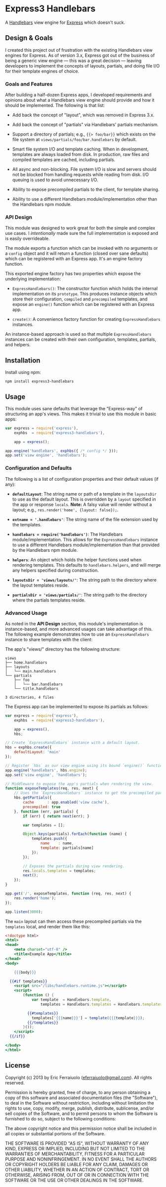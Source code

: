Express3 Handlebars
===================

A [Handlebars][] view engine for [Express][] which doesn't suck.

[Express]: https://github.com/visionmedia/express
[Handlebars]: https://github.com/wycats/handlebars.js

Design & Goals
--------------

I created this project out of frustration with the existing Handlebars view
engines for Express. As of version 3.x, Express got out of the business of being
a generic view engine — this was a great decision — leaving developers to
implement the concepts of layouts, partials, and doing file I/O for their
template engines of choice.

### Goals and Features

After building a half-dozen Express apps, I developed requirements and opinions
about what a Handlebars view engine should provide and how it should be
implemented. The following is that list:

* Add back the concept of "layout", which was removed in Express 3.x.

* Add back the concept of "partials" via Handlebars' partials mechanism.

* Support a directory of partials; e.g., `{{> foo/bar}}` which exists on the
  file system at `views/partials/foo/bar.handlebars` by default.

* Smart file system I/O and template caching. When in development, templates are
  always loaded from disk. In production, raw files and compiled templates are
  cached, including partials.

* All async and non-blocking. File system I/O is slow and servers should not be
  blocked from handling requests while reading from disk. I/O queuing is used to
  avoid unnecessary I/O.

* Ability to expose precompiled partials to the client, for template sharing.

* Ability to use a different Handlebars module/implementation other than the
  Handlebars npm module.

### API Design

This module was designed to work great for both the simple and complex use
cases. I _intentionally_ made sure the full implementation is exposed and is
easily overrideable.

The module exports a function which can be invoked with no arguments or a
`config` object and it will return a function (closed over sane defaults) which
can be registered with an Express app. It's an engine factory function.

This exported engine factory has two properties which expose the underlying
implementation:

* `ExpressHandlebars()`: The constructor function which holds the internal
  implementation on its `prototype`. This produces instance objects which store
  their configuration, `compiled` and `precompiled` templates, and expose an
  `engine()` function which can be registered with an Express app.

* `create()`: A convenience factory function for creating `ExpressHandlebars`
  instances.

An instance-based approach is used so that multiple `ExpressHandlebars`
instances can be created with their own configuration, templates, partials, and
helpers.

Installation
------------

Install using npm:

    npm install express3-handlebars

Usage
-----

This module uses sane defaults that leverage the "Express-way" of structuring an
app's views. This makes it trivial to use this module in basic apps:

```javascript
var express = require('express'),
    exphbs  = require('express3-handlebars'),

    app = express();

app.engine('handlebars', exphbs({ /* config */ }));
app.set('view engine', 'handlebars');
```

### Configuration and Defaults

The following is a list of configuration properties and their default values
(if any):

* __`defaultLayout`__: The string name or path of a template in the `layoutsDir`
  to use as the default layout. This is overridden by a `layout` specified in
  the app or response `locals`. **Note:** A falsy value will render without a
  layout; e.g., `res.render('home', {layout: false});`.

* __`extname = '.handlebars'`__: The string name of the file extension used by
  the templates.

* __`handlebars = require('handlebars')`__: The Handlebars
  module/implementation. This allows for the `ExpressHandlebars` instance to use
  a different Handlebars module/implementation than that provided by the
  Handlebars npm module.

* __`helpers`__: An object which holds the helper functions used when rendering
  templates. This defaults to `handlebars.helpers`, and will merge any helpers
  specified during construction.

* __`layoutsDir = 'views/layouts/'`__: The string path to the directory where
  the layout templates reside.

* __`partialsDir = 'views/partials/'`__: The string path to the directory where
  the partials templates reside.

### Advanced Usage

As noted in the **API Design** section, this module's implementation is
instance-based, and more advanced usages can take advantage of this. The
following example demonstrates how to use an `ExpressHandlebars` instance to
share templates with the client:

The app's "views/" directory has the following structure:

```
views
├── home.handlebars
├── layouts
│   └── main.handlebars
└── partials
    ├── foo
    │   └── bar.handlebars
    └── title.handlebars

3 directories, 4 files
```

The Express app can be implemented to expose its partials as follows:

```javascript
var express = require('express'),
    exphbs  = require('express3-handlebars'),

    app = express(),
    hbs;

// Create `ExpressHandlebars` instance with a default layout.
hbs = exphbs.create({
    defaultLayout: 'main'
});

// Register `hbs` as our view engine using its bound `engine()` function.
app.engine('handlebars', hbs.engine);
app.set('view engine', 'handlebars');

// Middleware to expose the app's partials when rendering the view.
function exposeTemplates(req, res, next) {
    // Uses the `ExpressHandlebars` instance to get the precompiled partials.
    hbs.getPartials({
        cache      : app.enabled('view cache'),
        precompiled: true
    }, function (err, partials) {
        if (err) { return next(err); }

        var templates = [];

        Object.keys(partials).forEach(function (name) {
            templates.push({
                name    : name,
                template: partials[name]
            });
        });

        // Exposes the partials during view rendering.
        res.locals.templates = templates;
        next();
    });
}

app.get('/', exposeTemplates, function (req, res, next) {
    res.render('home');
});

app.listen(3000);
```

The `main` layout can then access these precompiled partials via the `templates`
local, and render them like this:

```handlebars
<!doctype html>
<html>
<head>
    <meta charset="utf-8" />
    <title>Example App</title>
</head>
<body>

    {{{body}}}

  {{#if templates}}
    <script src="/libs/handlebars.runtime.js"></script>
    <script>
        (function () {
            var template  = Handlebars.template,
                templates = Handlebars.templates = Handlebars.templates || {};

          {{#templates}}
            templates['{{{name}}}'] = template({{{template}}});
          {{/templates}}
        }());
    </script>
  {{/if}}

</body>
</html>
```

License
-------

Copyright (c) 2013 by Eric Ferraiuolo (eferraiuolo@gmail.com). All rights reserved.

Permission is hereby granted, free of charge, to any person obtaining a copy of
this software and associated documentation files (the "Software"), to deal in
the Software without restriction, including without limitation the rights to
use, copy, modify, merge, publish, distribute, sublicense, and/or sell copies of
the Software, and to permit persons to whom the Software is furnished to do so,
subject to the following conditions:

The above copyright notice and this permission notice shall be included in all
copies or substantial portions of the Software.

THE SOFTWARE IS PROVIDED "AS IS", WITHOUT WARRANTY OF ANY KIND, EXPRESS OR
IMPLIED, INCLUDING BUT NOT LIMITED TO THE WARRANTIES OF MERCHANTABILITY, FITNESS
FOR A PARTICULAR PURPOSE AND NONINFRINGEMENT. IN NO EVENT SHALL THE AUTHORS OR
COPYRIGHT HOLDERS BE LIABLE FOR ANY CLAIM, DAMAGES OR OTHER LIABILITY, WHETHER
IN AN ACTION OF CONTRACT, TORT OR OTHERWISE, ARISING FROM, OUT OF OR IN
CONNECTION WITH THE SOFTWARE OR THE USE OR OTHER DEALINGS IN THE SOFTWARE.
